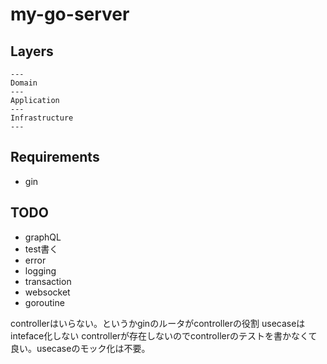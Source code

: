 # my-go-server

## Layers

```
---
Domain
---
Application
---
Infrastructure
---
```

## Requirements

- gin

## TODO
- graphQL
- test書く
- error
- logging
- transaction
- websocket
- goroutine

controllerはいらない。というかginのルータがcontrollerの役割
usecaseはinteface化しない
controllerが存在しないのでcontrollerのテストを書かなくて良い。usecaseのモック化は不要。
